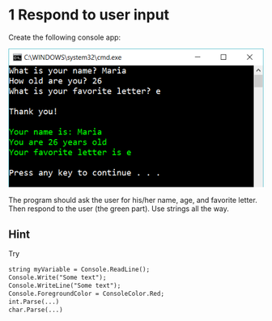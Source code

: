 ﻿# 1 Respond to user input

Create the following console app:

![File](1.png)

The program should ask the user for his/her name, age, and favorite letter. Then respond to the user (the green part). Use strings all the way.

## Hint

Try

    string myVariable = Console.ReadLine();
    Console.Write("Some text");
    Console.WriteLine("Some text");
    Console.ForegroundColor = ConsoleColor.Red;
    int.Parse(...)
    char.Parse(...)
